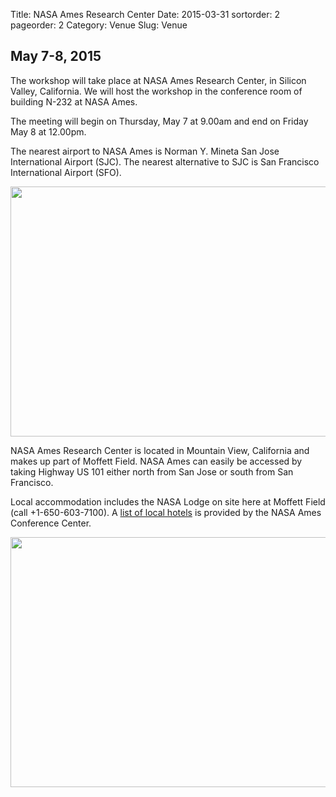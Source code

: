 Title: NASA Ames Research Center
Date: 2015-03-31
sortorder: 2
pageorder: 2
Category: Venue
Slug: Venue

May 7-8, 2015
---

The workshop will take place at NASA Ames Research Center, in Silicon Valley, California. We will host the workshop in the conference room of building N-232 at NASA Ames. 

The meeting will begin on Thursday, May 7 at 9.00am and end on Friday May 8 at 12.00pm.

The nearest airport to NASA Ames is Norman Y. Mineta San Jose International Airport (SJC). The nearest alternative to SJC is San Francisco International Airport (SFO). 

<img src="http://maps.googleapis.com/maps/api/staticmap?center=NASA+Ames+Bldg+N-232,+Mountain+View,+CA+94043&zoom=9&scale=2&size=600x400&maptype=roadmap&format=png&visual_refresh=true&markers=size:mid%7Ccolor:red%7Clabel:A%7CNASA+Ames+Bldg+N-232,+Mountain+View,+CA+94043" width="600" height="400">

NASA Ames Research Center is located in Mountain View, California and makes up part of Moffett Field. NASA Ames can easily be accessed by taking Highway US 101 either north from San Jose or south from San Francisco.

Local accommodation includes the NASA Lodge on site here at Moffett Field (call +1-650-603-7100). A [list of local hotels](http://naccenter.arc.nasa.gov/links.php#hotel) is provided by the NASA Ames Conference Center.

<img src="http://maps.googleapis.com/maps/api/staticmap?center=NASA+Ames+Bldg+N-232,+Mountain+View,+CA+94043&zoom=12&scale=2&size=600x400&maptype=roadmap&format=png&visual_refresh=true&markers=size:small%7Ccolor:red%7Clabel:A%7CNASA+Ames+Bldg+N-232,+Mountain+View,+CA+94043" width="600" height="400">